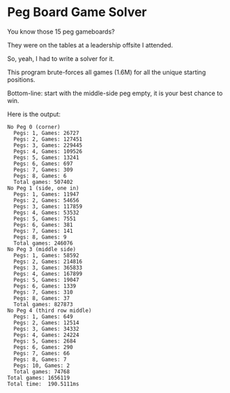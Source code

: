 # Peg Board Game Solver

You know those 15 peg gameboards?

They were on the tables at a leadership offsite I attended.

So, yeah, I had to write a solver for it.

This program brute-forces all games (1.6M) for all the unique starting positions.

Bottom-line: start with the middle-side peg empty, it is your best chance to win.

Here is the output:
```
No Peg 0 (corner)
  Pegs: 1, Games: 26727
  Pegs: 2, Games: 127451
  Pegs: 3, Games: 229445
  Pegs: 4, Games: 109526
  Pegs: 5, Games: 13241
  Pegs: 6, Games: 697
  Pegs: 7, Games: 309
  Pegs: 8, Games: 6
  Total games: 507402
No Peg 1 (side, one in)
  Pegs: 1, Games: 11947
  Pegs: 2, Games: 54656
  Pegs: 3, Games: 117859
  Pegs: 4, Games: 53532
  Pegs: 5, Games: 7551
  Pegs: 6, Games: 381
  Pegs: 7, Games: 141
  Pegs: 8, Games: 9
  Total games: 246076
No Peg 3 (middle side)
  Pegs: 1, Games: 58592
  Pegs: 2, Games: 214816
  Pegs: 3, Games: 365833
  Pegs: 4, Games: 167899
  Pegs: 5, Games: 19047
  Pegs: 6, Games: 1339
  Pegs: 7, Games: 310
  Pegs: 8, Games: 37
  Total games: 827873
No Peg 4 (third row middle)
  Pegs: 1, Games: 649
  Pegs: 2, Games: 12514
  Pegs: 3, Games: 34332
  Pegs: 4, Games: 24224
  Pegs: 5, Games: 2684
  Pegs: 6, Games: 290
  Pegs: 7, Games: 66
  Pegs: 8, Games: 7
  Pegs: 10, Games: 2
  Total games: 74768
Total games: 1656119
Total time:  190.5111ms
```